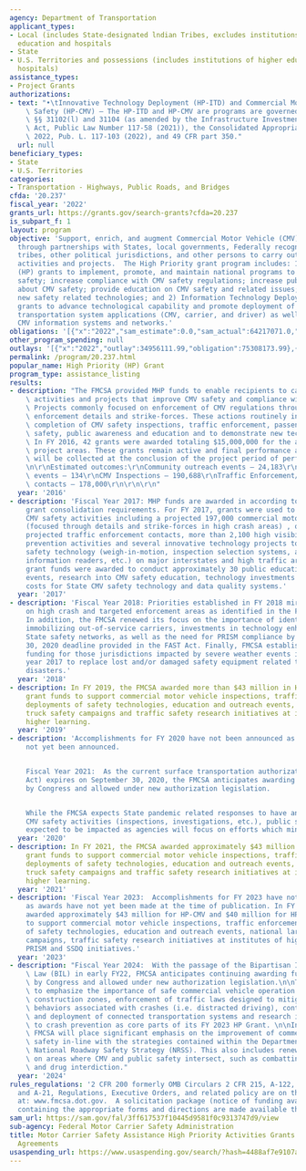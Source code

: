 ```yaml
---
agency: Department of Transportation
applicant_types:
- Local (includes State-designated lndian Tribes, excludes institutions of higher
  education and hospitals
- State
- U.S. Territories and possessions (includes institutions of higher education and
  hospitals)
assistance_types:
- Project Grants
authorizations:
- text: "•\tInnovative Technology Deployment (HP-ITD) and Commercial Motor Vehicle\
    \ Safety (HP-CMV) – The HP-ITD and HP-CMV are programs are governed by 49 U.S.C.\
    \ §§ 31102(l) and 31104 (as amended by the Infrastructure Investment and Jobs\
    \ Act, Public Law Number 117-58 (2021)), the Consolidated Appropriations Act,\
    \ 2022, Pub. L. 117-103 (2022), and 49 CFR part 350."
  url: null
beneficiary_types:
- State
- U.S. Territories
categories:
- Transportation - Highways, Public Roads, and Bridges
cfda: '20.237'
fiscal_year: '2022'
grants_url: https://grants.gov/search-grants?cfda=20.237
is_subpart_f: 1
layout: program
objective: 'Support, enrich, and augment Commercial Motor Vehicle (CMV) safety programs
  through partnerships with States, local governments, Federally recognized Indian
  tribes, other political jurisdictions, and other persons to carry out high priority
  activities and projects.  The High Priority grant program includes: 1) High Priority
  (HP) grants to implement, promote, and maintain national programs to improve CMV
  safety; increase compliance with CMV safety regulations; increase public awareness
  about CMV safety; provide education on CMV safety and related issues; and demonstrate
  new safety related technologies; and 2) Information Technology Deployment (ITD)
  grants to advance technological capability and promote deployment of intelligent
  transportation system applications (CMV, carrier, and driver) as well as support/maintain
  CMV information systems and networks.'
obligations: '[{"x":"2022","sam_estimate":0.0,"sam_actual":64217071.0,"usa_spending_actual":75264048.99},{"x":"2023","sam_estimate":83000000.0,"sam_actual":0.0,"usa_spending_actual":79955499.87},{"x":"2024","sam_estimate":83000000.0,"sam_actual":0.0,"usa_spending_actual":83549495.54}]'
other_program_spending: null
outlays: '[{"x":"2022","outlay":34956111.99,"obligation":75308173.99},{"x":"2023","outlay":14508190.96,"obligation":80507515.7},{"x":"2024","outlay":1944892.65,"obligation":87840734.37}]'
permalink: /program/20.237.html
popular_name: High Priority (HP) Grant
program_type: assistance_listing
results:
- description: "The FMCSA provided MHP funds to enable recipients to carry out enforcement\
    \ activities and projects that improve CMV safety and compliance with CMV regulations.\
    \ Projects commonly focused on enforcement of CMV regulations through state law\
    \ enforcement details and strike-forces. These actions routinely involved the\
    \ completion of CMV safety inspections, traffic enforcement, passenger carrier\
    \ safety, public awareness and education and to demonstrate new technologies.\
    \ In FY 2016, 42 grants were awarded totaling $15,000,000 for the above referenced\
    \ project areas. These grants remain active and final performance achievements\
    \ will be collected at the conclusion of the project period of performance. \r\
    \n\r\nEstimated outcomes:\r\nCommunity outreach events – 24,183\r\nEducational\
    \ events – 134\r\nCMV Inspections – 190,688\r\nTraffic Enforcement/Safety strike-force\
    \ contacts – 178,000\r\n\r\n\r\n"
  year: '2016'
- description: 'Fiscal Year 2017: MHP funds are awarded in according to the FAST Act
    grant consolidation requirements. For FY 2017, grants were used to support a variety
    CMV safety activities including a projected 197,000 commercial motor vehicle inspections
    (focused through details and strike-forces in high crash areas) , over 182,000
    projected traffic enforcement contacts, more than 2,100 high visibility crash
    prevention activities and several innovative technology projects to deploy enhanced
    safety technology (weigh-in-motion, inspection selection systems, automated vehicle
    information readers, etc.) on major interstates and high traffic areas. In addition,
    grant funds were awarded to conduct approximately 30 public education and outreach
    events, research into CMV safety education, technology investments and operational
    costs for State CMV safety technology and data quality systems.'
  year: '2017'
- description: 'Fiscal Year 2018: Priorities established in FY 2018 mirrored the focus
    on high crash and targeted enforcement areas as identified in the FY 2017 opportunity.
    In addition, the FMCSA renewed its focus on the importance of identifying and
    immobilizing out-of-service carriers, investments in technology enhancements to
    State safety networks, as well as the need for PRISM compliance by the September
    30, 2020 deadline provided in the FAST Act. Finally, FMCSA established priority
    funding for those jurisdictions impacted by severe weather events in calendar
    year 2017 to replace lost and/or damaged safety equipment related to these natural
    disasters.'
  year: '2018'
- description: In FY 2019, the FMCSA awarded more than $43 million in High Priority
    grant funds to support commercial motor vehicle inspections, traffic enforcement,
    deployments of safety technologies, education and outreach events, national large
    truck safety campaigns and traffic safety research initiatives at institutes of
    higher learning.
  year: '2019'
- description: 'Accomplishments for FY 2020 have not been announced as awards have
    not yet been announced.


    Fiscal Year 2021:  As the current surface transportation authorization bill (FAST
    Act) expires on September 30, 2020, the FMCSA anticipates awarding funds as appropriated
    by Congress and allowed under new authorization legislation.


    While the FMCSA expects State pandemic related responses to have an impact on
    CMV safety activities (inspections, investigations, etc.), public safety is not
    expected to be impacted as agencies will focus on efforts which minimize exposure.'
  year: '2020'
- description: In FY 2021, the FMCSA awarded approximately $43 million in High Priority
    grant funds to support commercial motor vehicle inspections, traffic enforcement,
    deployments of safety technologies, education and outreach events, national large
    truck safety campaigns and traffic safety research initiatives at institutes of
    higher learning.
  year: '2021'
- description: 'Fiscal Year 2023:  Accomplishments for FY 2023 have not been announced
    as awards have not yet been made at the time of publication. In FY 2022, FMCSA
    awarded approximately $43 million for HP-CMV and $40 million for HP-ITD grants
    to support commercial motor vehicle inspections, traffic enforcement, deployments
    of safety technologies, education and outreach events, national large truck safety
    campaigns, traffic safety research initiatives at institutes of higher learning,
    PRISM and SSDQ initiatives.'
  year: '2023'
- description: "Fiscal Year 2024:  With the passage of the Bipartisan Infrastructure\
    \ Law (BIL) in early FY22, FMCSA anticipates continuing awarding funds as appropriated\
    \ by Congress and allowed under new authorization legislation.\n\nThe FMCSA expects\
    \ to emphasize the importance of safe commercial vehicle operation within highway\
    \ construction zones, enforcement of traffic laws designed to mitigate driver\
    \ behaviors associated with crashes (i.e. distracted driving), continued development\
    \ and deployment of connected transportation systems and research into areas relating\
    \ to crash prevention as core parts of its FY 2023 HP Grant. \n\nIn addition,\
    \ FMCSA will place significant emphasis on the improvement of commercial vehicle\
    \ safety in-line with the strategies contained within the Department of Transportation’s\
    \ National Roadway Safety Strategy (NRSS). This also includes renewed emphasis\
    \ on areas where CMV and public safety intersect, such as combatting human trafficking\
    \ and drug interdiction."
  year: '2024'
rules_regulations: '2 CFR 200 formerly OMB Circulars 2 CFR 215, A-122, A-133, A-110
  and A-21, Regulations, Executive Orders, and related policy are on the public website
  at: www.fmcsa.dot.gov.  A solicitation package (notice of funding availability)
  containing the appropriate forms and directions are made available through www.grants.gov.'
sam_url: https://sam.gov/fal/3ff617537f10445d9581f0c9313747d9/view
sub-agency: Federal Motor Carrier Safety Administration
title: Motor Carrier Safety Assistance High Priority Activities Grants and Cooperative
  Agreements
usaspending_url: https://www.usaspending.gov/search/?hash=4488af7e9107a1206e43573b88f93c8f
---
```

